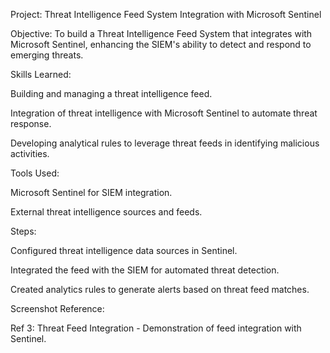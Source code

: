 Project: Threat Intelligence Feed System Integration with Microsoft Sentinel

Objective:
To build a Threat Intelligence Feed System that integrates with Microsoft Sentinel, enhancing the SIEM's ability to detect and respond to emerging threats.

Skills Learned:

Building and managing a threat intelligence feed.

Integration of threat intelligence with Microsoft Sentinel to automate threat response.

Developing analytical rules to leverage threat feeds in identifying malicious activities.

Tools Used:

Microsoft Sentinel for SIEM integration.

External threat intelligence sources and feeds.

Steps:

Configured threat intelligence data sources in Sentinel.

Integrated the feed with the SIEM for automated threat detection.

Created analytics rules to generate alerts based on threat feed matches.

Screenshot Reference:

Ref 3: Threat Feed Integration - Demonstration of feed integration with Sentinel.
